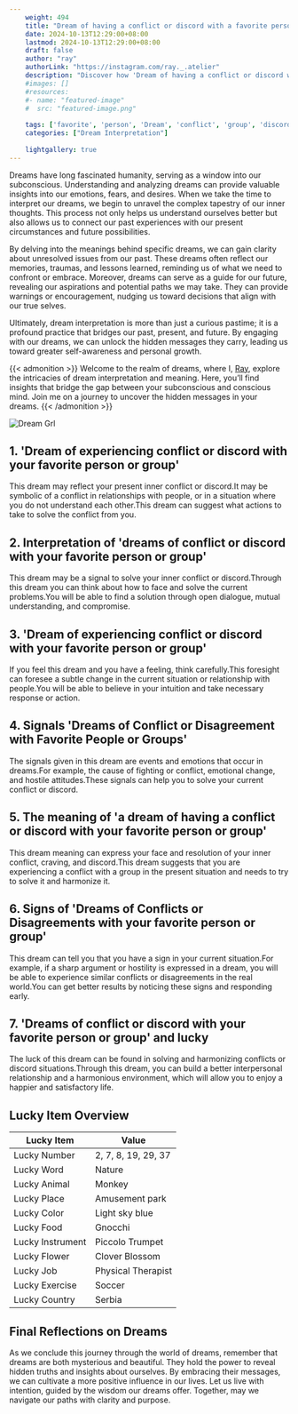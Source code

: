 ```yaml
---
    weight: 494
    title: "Dream of having a conflict or discord with a favorite person or a group"  # Assuming 'title' column exists
    date: 2024-10-13T12:29:00+08:00
    lastmod: 2024-10-13T12:29:00+08:00
    draft: false
    author: "ray"
    authorLink: "https://instagram.com/ray._.atelier"
    description: "Discover how 'Dream of having a conflict or discord with a favorite person or a group' can interpret your future and uncover its significant meanings in your life."
    #images: []
    #resources:
    #- name: "featured-image"
    #  src: "featured-image.png"
    
    tags: ['favorite', 'person', 'Dream', 'conflict', 'group', 'discord', 'having']
    categories: ["Dream Interpretation"]
    
    lightgallery: true
---
```

    
Dreams have long fascinated humanity, serving as a window into our subconscious. Understanding and analyzing dreams can provide valuable insights into our emotions, fears, and desires. When we take the time to interpret our dreams, we begin to unravel the complex tapestry of our inner thoughts. This process not only helps us understand ourselves better but also allows us to connect our past experiences with our present circumstances and future possibilities.

By delving into the meanings behind specific dreams, we can gain clarity about unresolved issues from our past. These dreams often reflect our memories, traumas, and lessons learned, reminding us of what we need to confront or embrace. Moreover, dreams can serve as a guide for our future, revealing our aspirations and potential paths we may take. They can provide warnings or encouragement, nudging us toward decisions that align with our true selves.

Ultimately, dream interpretation is more than just a curious pastime; it is a profound practice that bridges our past, present, and future. By engaging with our dreams, we can unlock the hidden messages they carry, leading us toward greater self-awareness and personal growth.

{{< admonition >}}
Welcome to the realm of dreams, where I, [Ray](https://instagram.com/ray._.atelier), explore the intricacies of dream interpretation and meaning. Here, you’ll find insights that bridge the gap between your subconscious and conscious mind. Join me on a journey to uncover the hidden messages in your dreams.
{{< /admonition >}}

![Dream Grl](https://cdn.pixabay.com/photo/2017/11/02/03/35/gothic-2910057_1280.jpg "Dream Grl")

## 1. 'Dream of experiencing conflict or discord with your favorite person or group'
This dream may reflect your present inner conflict or discord.It may be symbolic of a conflict in relationships with people, or in a situation where you do not understand each other.This dream can suggest what actions to take to solve the conflict from you.

## 2. Interpretation of 'dreams of conflict or discord with your favorite person or group'
This dream may be a signal to solve your inner conflict or discord.Through this dream you can think about how to face and solve the current problems.You will be able to find a solution through open dialogue, mutual understanding, and compromise.

## 3. 'Dream of experiencing conflict or discord with your favorite person or group'
If you feel this dream and you have a feeling, think carefully.This foresight can foresee a subtle change in the current situation or relationship with people.You will be able to believe in your intuition and take necessary response or action.

## 4. Signals 'Dreams of Conflict or Disagreement with Favorite People or Groups'
The signals given in this dream are events and emotions that occur in dreams.For example, the cause of fighting or conflict, emotional change, and hostile attitudes.These signals can help you to solve your current conflict or discord.

## 5. The meaning of 'a dream of having a conflict or discord with your favorite person or group'
This dream meaning can express your face and resolution of your inner conflict, craving, and discord.This dream suggests that you are experiencing a conflict with a group in the present situation and needs to try to solve it and harmonize it.

## 6. Signs of 'Dreams of Conflicts or Disagreements with your favorite person or group'
This dream can tell you that you have a sign in your current situation.For example, if a sharp argument or hostility is expressed in a dream, you will be able to experience similar conflicts or disagreements in the real world.You can get better results by noticing these signs and responding early.

## 7. 'Dreams of conflict or discord with your favorite person or group' and lucky
The luck of this dream can be found in solving and harmonizing conflicts or discord situations.Through this dream, you can build a better interpersonal relationship and a harmonious environment, which will allow you to enjoy a happier and satisfactory life.

## Lucky Item Overview
| Lucky Item          | Value              |
|---------------|--------------------|
| Lucky Number        | 2, 7, 8, 19, 29, 37  |
| Lucky Word          | Nature |
| Lucky Animal        | Monkey |
| Lucky Place         | Amusement park     |
| Lucky Color         | Light sky blue     |
| Lucky Food          | Gnocchi      |
| Lucky Instrument    | Piccolo Trumpet |
| Lucky Flower        | Clover Blossom    |
| Lucky Job           | Physical Therapist       |
| Lucky Exercise      | Soccer  |
| Lucky Country       | Serbia    |


##  Final Reflections on Dreams

As we conclude this journey through the world of dreams, remember that dreams are both mysterious and beautiful. They hold the power to reveal hidden truths and insights about ourselves. By embracing their messages, we can cultivate a more positive influence in our lives. Let us live with intention, guided by the wisdom our dreams offer. Together, may we navigate our paths with clarity and purpose.
